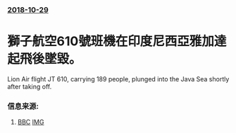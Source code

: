 ### [2018-10-29](/news/2018/10/29/index.md)

##### 
# 獅子航空610號班機在印度尼西亞雅加達起飛後墜毀。 

Lion Air flight JT 610, carrying 189 people, plunged into the Java Sea shortly after taking off.


### 信息来源:

1. [BBC](https://www.bbc.co.uk/news/world-asia-46027492) [IMG](https://ichef.bbci.co.uk/images/ic/1024x576/p06q6v8n.jpg)
